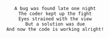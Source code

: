 
<div align="center">

```assembly
A bug was found late one night
The coder kept up the fight
Eyes strained with the view
But a solution was due
And now the code is working alright!
```

</div>
